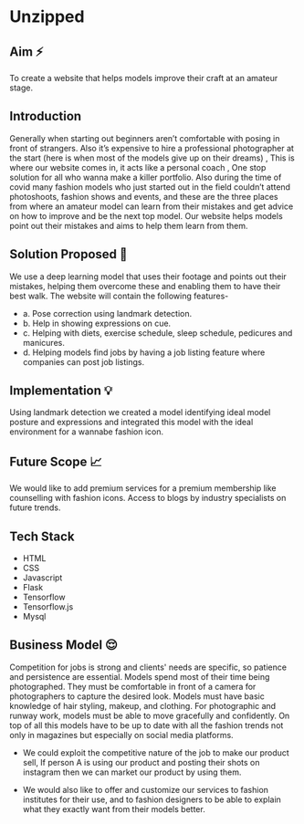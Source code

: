 # Unzipped

## Aim ⚡

To create a website that helps models improve their craft at an amateur stage.

## Introduction

Generally when starting out beginners aren’t comfortable with posing in front of strangers. Also it’s expensive to hire a professional photographer at the start (here is when most of the models give up on their dreams) , This is where our website comes in, it acts like a personal coach , One stop solution for all who wanna make a killer portfolio.
Also during the time of covid many fashion models who just started out in the field couldn’t attend photoshoots, fashion shows and events, and these are the three places from where an amateur model can learn from their mistakes and get advice on how to improve and be the next top model. Our website helps models point out their mistakes and aims to help them learn from them.

## Solution Proposed 🤖

We use a deep learning model that uses their footage and points out their mistakes, helping them overcome these and enabling them to have their best walk. The website will contain the following features-

- a. Pose correction using landmark detection.
- b. Help in showing expressions on cue.
- c. Helping with diets, exercise schedule, sleep schedule, pedicures and manicures.
- d. Helping models find jobs by having a job listing feature where companies can post job listings.

## Implementation 💡

Using landmark detection we created a model identifying ideal model posture and expressions and integrated this model with the ideal environment for a wannabe fashion icon.

## Future Scope 📈

We would like to add premium services for a premium membership like counselling with fashion icons. Access to blogs by industry specialists on future trends.

## Tech Stack

- HTML
- CSS
- Javascript
- Flask
- Tensorflow
- Tensorflow.js
- Mysql

## Business Model 😌

Competition for jobs is strong and clients' needs are specific, so patience and persistence are essential. Models spend most of their time being photographed. They must be comfortable in front of a camera for photographers to capture the desired look. Models must have basic knowledge of hair styling, makeup, and clothing. For photographic and runway work, models must be able to move gracefully and confidently. On top of all this models have to be up to date with all the fashion trends not only in magazines but especially on social media platforms.

- We could exploit the competitive nature of the job to make our product sell,
  If person A is using our product and posting their shots on instagram then we can market our product by using them.

- We would also like to offer and customize our services to fashion institutes for their use, and to fashion designers to be able to explain what they exactly want from their models better.
